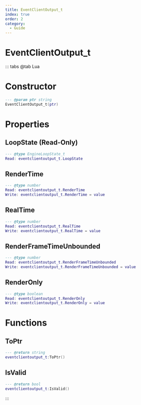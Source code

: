 ```yaml
---
title: EventClientOutput_t
index: true
order: 2
category:
  - Guide
---
```


# EventClientOutput_t

::: tabs
@tab Lua
# Constructor
```lua
--- @param ptr string
EventClientOutput_t(ptr)
```
# Properties
## LoopState (Read-Only)
```lua
--- @type EngineLoopState_t
Read: eventclientoutput_t.LoopState
```
## RenderTime 
```lua
--- @type number
Read: eventclientoutput_t.RenderTime
Write: eventclientoutput_t.RenderTime = value
```
## RealTime 
```lua
--- @type number
Read: eventclientoutput_t.RealTime
Write: eventclientoutput_t.RealTime = value
```
## RenderFrameTimeUnbounded 
```lua
--- @type number
Read: eventclientoutput_t.RenderFrameTimeUnbounded
Write: eventclientoutput_t.RenderFrameTimeUnbounded = value
```
## RenderOnly 
```lua
--- @type boolean
Read: eventclientoutput_t.RenderOnly
Write: eventclientoutput_t.RenderOnly = value
```
# Functions
## ToPtr
```lua
--- @return string
eventclientoutput_t:ToPtr()
```
## IsValid
```lua
--- @return bool
eventclientoutput_t:IsValid()
```

:::